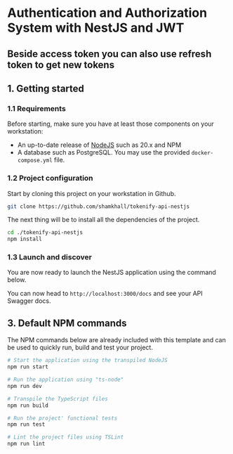 # Authentication and Authorization System with NestJS and JWT

## Beside access token you can also use refresh token to get new tokens

## 1. Getting started

### 1.1 Requirements

Before starting, make sure you have at least those components on your workstation:

- An up-to-date release of [NodeJS](https://nodejs.org/) such as 20.x and NPM
- A database such as PostgreSQL. You may use the provided `docker-compose.yml` file.

### 1.2 Project configuration

Start by cloning this project on your workstation in Github.

``` sh
git clone https://github.com/shamkhall/tokenify-api-nestjs
```

The next thing will be to install all the dependencies of the project.

```sh
cd ./tokenify-api-nestjs
npm install
```

### 1.3 Launch and discover

You are now ready to launch the NestJS application using the command below.

You can now head to `http://localhost:3000/docs` and see your API Swagger docs.

## 3. Default NPM commands

The NPM commands below are already included with this template and can be used to quickly run, build and test your project.

```sh
# Start the application using the transpiled NodeJS
npm run start

# Run the application using "ts-node"
npm run dev

# Transpile the TypeScript files
npm run build

# Run the project' functional tests
npm run test

# Lint the project files using TSLint
npm run lint
```

